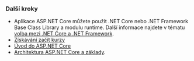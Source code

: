 ### <a name="next-steps"></a>Další kroky

* Aplikace ASP.NET Core můžete použít .NET Core nebo .NET Framework Base Class Library a modulu runtime. Další informace najdete v tématu [volba mezi .NET Core a .NET Framework](/dotnet/articles/standard/choosing-core-framework-server).
* [Získávání začít kurzy](xref:tutorials/index)
* [Úvod do ASP.NET Core](xref:index) 
* [Architektura ASP.NET Core a základy](xref:fundamentals/index).